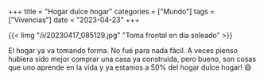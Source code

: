 +++
title = "Hogar dulce hogar"
categories = ["Mundo"]
tags = ["Vivencias"]
date = "2023-04-23"
+++

{{< limg "/i/20230417_085129.jpg" "Toma frontal en dia soleado" >}}

El hogar ya va tomando forma. No fué para nada fácil. A veces pienso hubiera sido mejor comprar una casa ya construida, pero bueno, son cosas que uno aprende en la vida y ya estamos a 50% del hogar dulce hogar! :smile:
